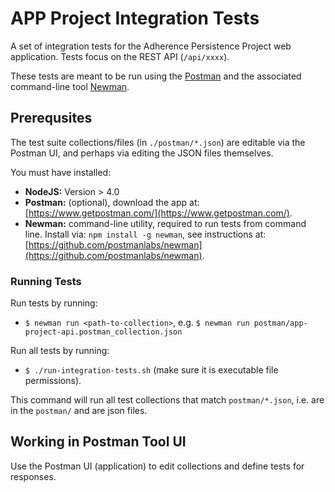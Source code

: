 # APP Project Integration Tests

A set of integration tests for the Adherence Persistence Project web application. Tests focus on the REST API (`/api/xxxx`). 

These tests are meant to be run using the [Postman](https://www.getpostman.com/) and the associated command-line tool [Newman](https://github.com/postmanlabs/newman).  

## Prerequsites

The test suite collections/files (in `./postman/*.json`) are editable via the Postman UI, and perhaps via editing the JSON files themselves. 

You must have installed: 

* **NodeJS:** Version > 4.0
* **Postman:** (optional), download the app at: [https://www.getpostman.com/](https://www.getpostman.com/). 
* **Newman:** command-line utility, required to run tests from command line. Install via: `npm install -g newman`, see instructions at: [https://github.com/postmanlabs/newman](https://github.com/postmanlabs/newman). 

### Running Tests

Run tests by running: 

* `$ newman run <path-to-collection>`, e.g. `$ newman run postman/app-project-api.postman_collection.json`

Run all tests by running: 

* `$ ./run-integration-tests.sh` (make sure it is executable file permissions). 

This command will run all test collections that match `postman/*.json`, i.e. are in the `postman/` and are json files.

## Working in Postman Tool UI 

Use the Postman UI (application) to edit collections and define tests for responses. 
